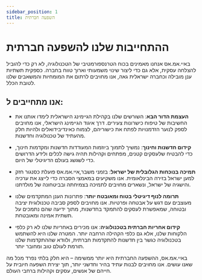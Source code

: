 ```yaml
---
sidebar_position: 1
title: השפעה חברתית
---
```


# ההתחייבות שלנו להשפעה חברתית

באיי.אמ.אס אנחנו מאמינים בכוח הטרנספורמטיבי של הטכנולוגיה, לא רק כדי להוביל להצלחה עסקית, אלא גם כדי ליצור שינוי משמעותי וארוך טווח בחברה. כספקית תשתיות ענן מובילה וכחברה ישראלית גאה, אנו מחויבים לרתום את המומחיות והמשאבים שלנו לטובת הכלל.

## אנו מתחייבים ל:

- **העצמת הדור הבא**: השורשים שלנו בקהילת הגיימינג הישראלית לימדו אותנו את החשיבות של טיפוח כישרונות צעירים. דרך איגוד הגיימינג הישראלי, אנו מחויבים לספק לנוער הזדמנויות לפתח את כישוריהם, לצמוח כאינדיבידואלים ולהיות חלק מהעתיד של טכנולוגיה וחדשנות.

- **קידום חדשנות וחינוך**: נמשיך לתמוך ביוזמות המעודדות חדשנות ומקדמות חינוך, כדי להבטיח שלעסקים קטנים, מפתחים וקהילות תהיה גישה לכלים ולידע הדרושים כדי לשגשג בעולם הדיגיטלי של היום.

- **תמיכה בנוכחות הגלובלית של ישראל**: בזמני משבר,איי.אמ.אס פועלת כסנגור חזק למען ישראל בזירה הבינלאומית. אנו משקיעים במאמצי הסברה כדי לייצג את ערכיה והישגיה של ישראל, ונשארים מחויבים לתמיכה בצמיחתה ובביטחונה של מולדתנו.

- **תרומה לנוף דיגיטלי בטוח ומאובטח יותר**: פתרונות הענן המתקדמים שלנו מעוצבים עם דגש על אבטחה ופרטיות. אנו מחויבים לספק סביבה טכנולוגית יציבה ובטוחה, שמאפשרת לעסקים להתמקד בחדשנות, מתוך ידיעה שהם נתמכים על תשתית אמינה ומאובטחת.

- **קידום אחריות חברתית בטכנולוגיה**: אנו מכירים באחריות שלנו לא רק כלפי הלקוחות שלנו, אלא גם כלפי הקהילה הרחבה יותר. המטרה שלנו היא להשתמש בטכנולוגיה כגשר בין חדשנות להתקדמות חברתית, ולוודא שההתקדמות שלנו תורמת לעולם טוב ומחובר יותר.

באיי.אמ.אס, ההשפעה החברתית היא יותר ממשימה – היא חלק בלתי נפרד מכל מה שאנו עושים. אנו מחויבים לבנות עתיד בהיר וחדשני יותר, תוך יצירת השפעה חיובית על חייהם של אנשים, עסקים וקהילות ברחבי העולם.